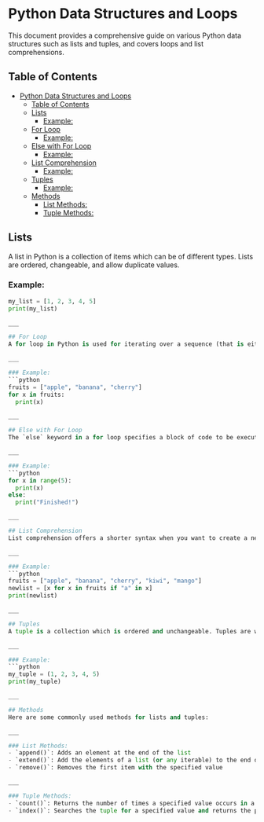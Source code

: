 # Python Data Structures and Loops

This document provides a comprehensive guide on various Python data structures such as lists and tuples, and covers loops and list comprehensions.


## Table of Contents
- [Python Data Structures and Loops](#python-data-structures-and-loops)
  - [Table of Contents](#table-of-contents)
  - [Lists](#lists)
    - [Example:](#example)
  - [For Loop](#for-loop)
    - [Example:](#example-1)
  - [Else with For Loop](#else-with-for-loop)
    - [Example:](#example-2)
  - [List Comprehension](#list-comprehension)
    - [Example:](#example-3)
  - [Tuples](#tuples)
    - [Example:](#example-4)
  - [Methods](#methods)
    - [List Methods:](#list-methods)
    - [Tuple Methods:](#tuple-methods)

## Lists
A list in Python is a collection of items which can be of different types. Lists are ordered, changeable, and allow duplicate values.

### Example:
```python
my_list = [1, 2, 3, 4, 5]
print(my_list)

___

## For Loop
A for loop in Python is used for iterating over a sequence (that is either a list, a tuple, a dictionary, a set, or a string).

___

### Example:
```python
fruits = ["apple", "banana", "cherry"]
for x in fruits:
  print(x)

___

## Else with For Loop
The `else` keyword in a for loop specifies a block of code to be executed when the loop is finished.

___

### Example:
```python
for x in range(5):
  print(x)
else:
  print("Finished!")

___

## List Comprehension
List comprehension offers a shorter syntax when you want to create a new list based on the values of an existing list.

___

### Example:
```python
fruits = ["apple", "banana", "cherry", "kiwi", "mango"]
newlist = [x for x in fruits if "a" in x]
print(newlist)

___

## Tuples
A tuple is a collection which is ordered and unchangeable. Tuples are written with round brackets.

___

### Example:
```python
my_tuple = (1, 2, 3, 4, 5)
print(my_tuple)

___

## Methods
Here are some commonly used methods for lists and tuples:

___

### List Methods:
- `append()`: Adds an element at the end of the list
- `extend()`: Add the elements of a list (or any iterable) to the end of the current list
- `remove()`: Removes the first item with the specified value

___

### Tuple Methods:
- `count()`: Returns the number of times a specified value occurs in a tuple
- `index()`: Searches the tuple for a specified value and returns the position of where it was found.